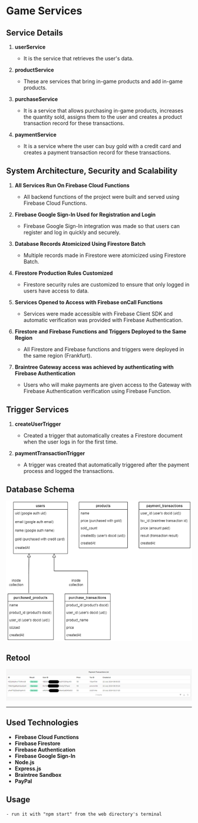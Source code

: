 # Game Services
     
## Service Details

1. **userService**
   - It is the service that retrieves the user's data.
     
2. **productService**
   - These are services that bring in-game products and add in-game products.

3. **purchaseService**
   - It is a service that allows purchasing in-game products, increases the quantity sold, assigns them to the user and creates a product transaction record for these transactions.

4. **paymentService**
   - It is a service where the user can buy gold with a credit card and creates a payment transaction record for these transactions.

## System Architecture, Security and Scalability

1. **All Services Run On Firebase Cloud Functions**
   - All backend functions of the project were built and served using Firebase Cloud Functions.

2. **Firebase Google Sign-In Used for Registration and Login**
   - Firebase Google Sign-In integration was made so that users can register and log in quickly and securely.

3. **Database Records Atomicized Using Firestore Batch**
   - Multiple records made in Firestore were atomicized using Firestore Batch.

4. **Firestore Production Rules Customized**
   - Firestore security rules are customized to ensure that only logged in users have access to data.

5. **Services Opened to Access with Firebase onCall Functions**
   - Services were made accessible with Firebase Client SDK and automatic verification was provided with Firebase Authentication.

6. **Firestore and Firebase Functions and Triggers Deployed to the Same Region**
   - All Firestore and Firebase functions and triggers were deployed in the same region (Frankfurt).

7. **Braintree Gateway access was achieved by authenticating with Firebase Authentication**
   - Users who will make payments are given access to the Gateway with Firebase Authentication verification using Firebase Function.

## Trigger Services

1. **createUserTrigger**
   - Created a trigger that automatically creates a Firestore document when the user logs in for the first time.

2. **paymentTransactionTrigger**
   - A trigger was created that automatically triggered after the payment process and logged the transactions.

## Database Schema

![Veritabanı Şeması](dbschema.png)

## Retool

![Retool](retool.png)

---

## Used Technologies

- **Firebase Cloud Functions**
- **Firebase Firestore**
- **Firebase Authentication**
- **Firebase Google Sign-In**
- **Node.js**
- **Express.js**
- **Braintree Sandbox**
- **PayPal**

## Usage

    - run it with "npm start" from the web directory's terminal

